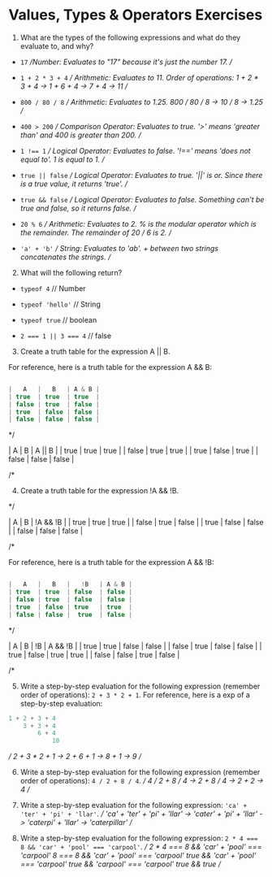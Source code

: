 # Values, Types & Operators Exercises

1. What are the types of the following expressions and what do they evaluate to, and why?
* `17`
*/Number: Evaluates to "17" because it's just the number 17. /*

* `1 + 2 * 3 + 4`
*/
Arithmetic: Evaluates to 11. Order of operations:
1 + 2 * 3 + 4
-> 1 + 6 + 4
-> 7 + 4
-> 11
/*

* `800 / 80 / 8`
*/
Arithmetic: Evaluates to 1.25.
800 / 80 / 8
-> 10 / 8
-> 1.25
/*

* `400 > 200`
*/
Comparison Operator: Evaluates to true.
'>' means 'greater than' and 400 is greater than 200.
/*

* `1 !== 1`
*/
Logical Operator: Evaluates to false.
'!==' means 'does not equal to'. 1 is equal to 1.
/*

* `true || false`
*/
Logical Operator: Evaluates to true.
'||' is or. Since there is a true value, it returns 'true'.
/*

* `true && false`
*/
Logical Operator: Evaluates to false.
Something can't be true and false, so it returns false.
/*

* `20 % 6`
*/
Arithmetic: Evaluates to 2.
% is the modular operator which is the remainder. The remainder of 20 / 6 is 2.
/*

* `'a' + 'b'`
*/ String: Evaluates to 'ab'. + between two strings concatenates the strings. /*

2. What will the following return?
* `typeof 4`
// Number

*  `typeof 'hello'`
// String

*  `typeof true`
// boolean

* `2 === 1 || 3 === 4`
// false

3. Create a truth table for the expression A || B.

For reference, here is a truth table for the expression A && B:

``` js

|   A   |   B   | A & B |
| true  | true  | true  |
| false | true  | false |
| true  | false | false |
| false | false | false |

```

*/

|   A   |   B   | A || B |
| true  | true  | true   |
| false | true  | true   |
| true  | false | true   |
| false | false | false  |

/*

4. Create a truth table for the expression !A && !B.

*/

|   A   |   B   | !A && !B |
| true  | true  | true     |
| false | true  | false    |
| true  | false | false    |
| false | false | false    |

/*

For reference, here is a truth table for the expression A && !B:

``` js

|   A   |   B   |   !B   | A & B |
| true  | true  | false  | false |
| false | true  | false  | false |
| true  | false | true   | true  |
| false | false |  true  | false |

```

*/

|   A   |   B   |   !B   | A && !B |
| true  | true  | false  | false   |
| false | true  | false  | false   |
| true  | false | true   | true    |
| false | false |  true  | false   |

/*

5. Write a step-by-step evaluation for the following expression (remember order of operations): `2 + 3 * 2 + 1`.
  For reference, here is a exp of a step-by-step evaluation:
  ```js
  1 + 2 + 3 + 4
      3 + 3 + 4
          6 + 4
              10
  ```
*/
2 + 3 * 2 + 1
-> 2 + 6 + 1
-> 8 + 1
-> 9
/*


 6. Write a step-by-step evaluation for the following expression (remember order of operations): `4 / 2 + 8 / 4`.
*/
4 / 2 + 8 / 4
-> 2 + 8 / 4
-> 2 + 2
-> 4
/*

 7. Write a step-by-step evaluation for the following expression: `'ca' + 'ter' + 'pi' + 'llar'`.
 */
'ca' + 'ter' + 'pi' + 'llar'
-> 'cater' + 'pi' + 'llar'
-> 'caterpi' + 'llar'
-> 'caterpillar'
 /*

 8. Write a step-by-step evaluation for the following expression: `2 * 4 === 8 && 'car' + 'pool' === 'carpool'`.
 */
2 * 4 === 8 && 'car' + 'pool' === 'carpool'
8 === 8 && 'car' + 'pool' === 'carpool'
true && 'car' + 'pool' === 'carpool'
true && 'carpool' === 'carpool'
true && true
 /*
